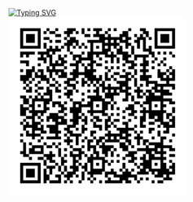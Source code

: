 [![Typing SVG](https://readme-typing-svg.herokuapp.com?font=Fira+Code&duration=4000&pause=500&color=FFFFFF&background=FFFFFF00&random=false&width=435&lines=Please+donate+with+Monero(XMR);Use+QR+code+below;Every+cent+counts.+Thanks+%F0%9F%99%82)](https://git.io/typing-svg)<br />
<img src="monero.png" height=350 width=350>
